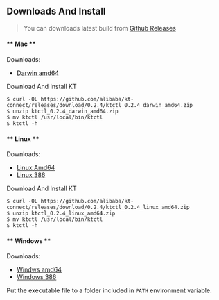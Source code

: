 Downloads And Install
---

> You can downloads latest build from [Github Releases](https://github.com/alibaba/kt-connect/releases)

<!-- tabs:start -->

#### ** Mac **

Downloads:

* [Darwin amd64](https://github.com/alibaba/kt-connect/releases/download/0.2.4/ktctl_0.2.4_darwin_amd64.zip)

Download And Install KT

```
$ curl -OL https://github.com/alibaba/kt-connect/releases/download/0.2.4/ktctl_0.2.4_darwin_amd64.zip
$ unzip ktctl_0.2.4_darwin_amd64.zip
$ mv ktctl /usr/local/bin/ktctl
$ ktctl -h
```

#### ** Linux **

Downloads:

* [Linux Amd64](https://github.com/alibaba/kt-connect/releases/download/0.2.4/ktctl_0.2.4_linux_amd64.zip)
* [Linux 386](https://github.com/alibaba/kt-connect/releases/download/0.2.4/ktctl_0.2.4_linux_386.zip)

Download And Install KT

```
$ curl -OL https://github.com/alibaba/kt-connect/releases/download/0.2.4/ktctl_0.2.4_linux_amd64.zip
$ unzip ktctl_0.2.4_linux_amd64.zip
$ mv ktctl /usr/local/bin/ktctl
$ ktctl -h
```

#### ** Windows **

Downloads:

* [Windws amd64](https://github.com/alibaba/kt-connect/releases/download/0.2.4/ktctl_0.2.4_windows_amd64.zip)
* [Windows 386](https://github.com/alibaba/kt-connect/releases/download/0.2.4/ktctl_0.2.4_windows_386.zip)

Put the executable file to a folder included in `PATH` environment variable.

<!-- tabs:end -->
